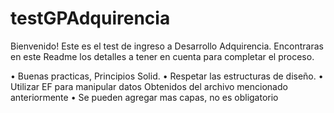 # testGPAdquirencia
Bienvenido! Este es el test de ingreso a Desarrollo Adquirencia.
Encontraras en este Readme los detalles a tener en cuenta para completar el proceso.

•	Buenas practicas, Principios Solid.
•	Respetar las estructuras de diseño.
•	Utilizar EF para manipular datos Obtenidos del archivo mencionado anteriormente
•	Se pueden agregar mas capas, no es obligatorio
